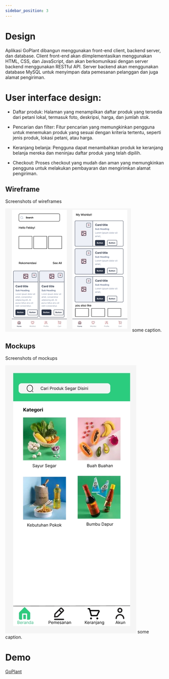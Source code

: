 ```yaml
---
sidebar_position: 3
---
```


# Design

Aplikasi GoPlant dibangun menggunakan front-end client, backend server, dan database. Client front-end akan diimplementasikan menggunakan HTML, CSS, dan JavaScript, dan akan berkomunikasi dengan server backend menggunakan RESTful API. Server backend akan menggunakan database MySQL untuk menyimpan data pemesanan pelanggan dan juga alamat pengiriman.

# User interface design:

- Daftar produk: Halaman yang menampilkan daftar produk yang tersedia dari petani lokal, termasuk foto, deskripsi, harga, dan jumlah stok.

- Pencarian dan filter: Fitur pencarian yang memungkinkan pengguna untuk menemukan produk yang sesuai dengan kriteria tertentu, seperti jenis produk, lokasi petani, atau harga.

- Keranjang belanja: Pengguna dapat menambahkan produk ke keranjang belanja mereka dan meninjau daftar produk yang telah dipilih.

- Checkout: Proses checkout yang mudah dan aman yang memungkinkan pengguna untuk melakukan pembayaran dan mengirimkan alamat pengiriman.

## Wireframe

Screenshots of wireframes

![1](./img/wireframe.png)
some caption.

## Mockups

Screenshots of mockups

![2](./img/mockup.jpeg)
some caption.

# Demo
[GoPlant](https://www.figma.com/file/EKEZN0TyNt2WOTH3weAKKU/Untitled?node-id=0%3A1&t=r7QUh8WeMeIiJj4O-1)